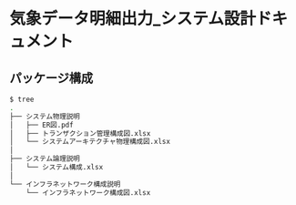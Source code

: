 # 気象データ明細出力_システム設計ドキュメント

## パッケージ構成

```bash
$ tree
.
├── システム物理説明
│   ├── ER図.pdf
│   ├── トランザクション管理構成図.xlsx
│   └── システムアーキテクチャ物理構成図.xlsx
│
├── システム論理説明
│   └── システム構成.xlsx
│
└── インフラネットワーク構成説明
    └── インフラネットワーク構成図.xlsx
```